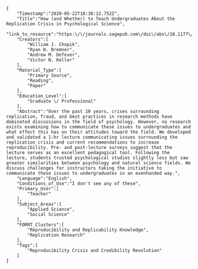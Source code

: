 
    {
        "Timestamp":"2020-05-22T18:38:12.752Z",
        "Title":"How (and Whether) to Teach Undergraduates About the Replication Crisis in Psychological Science",
        "link_to_resource":"https:\/\/journals.sagepub.com\/doi\/abs\/10.1177\/0098628318762900",
        "Creators":[
            "William J. Chopik",
            "Ryan H. Bremner",
            "Andrew M. Defever",
            "Victor N. Keller"
        ],
        "Material_Type":[
            "Primary Source",
            "Reading",
            "Paper"
        ],
        "Education_Level":[
            "Graduate \/ Professional"
        ],
        "Abstract":"Over the past 10 years, crises surrounding replication, fraud, and best practices in research methods have dominated discussions in the field of psychology. However, no research exists examining how to communicate these issues to undergraduates and what effect this has on their attitudes toward the field. We developed and validated a 1-hr lecture communicating issues surrounding the replication crisis and current recommendations to increase reproducibility. Pre- and post-lecture surveys suggest that the lecture serves as an excellent pedagogical tool. Following the lecture, students trusted psychological studies slightly less but saw greater similarities between psychology and natural science fields. We discuss challenges for instructors taking the initiative to communicate these issues to undergraduates in an evenhanded way.",
        "Language":"English",
        "Conditions_of_Use":"I don't see any of these",
        "Primary_User":[
            "Teacher"
        ],
        "Subject_Areas":[
            "Applied Science",
            "Social Science"
        ],
        "FORRT_Clusters":[
            "Reproducibility and Replicability Knowledge",
            "Replication Research"
        ],
        "Tags":[
            "Reproducibility Crisis and Credibility Revolution"
        ]
    }
